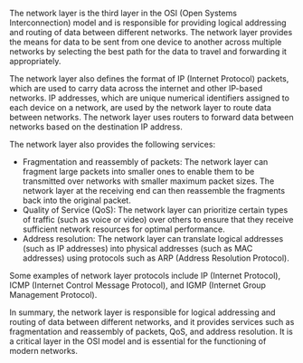 The network layer is the third layer in the OSI (Open Systems Interconnection) model and is responsible for providing logical addressing and routing of data between different networks. The network layer provides the means for data to be sent from one device to another across multiple networks by selecting the best path for the data to travel and forwarding it appropriately.

The network layer also defines the format of IP (Internet Protocol) packets, which are used to carry data across the internet and other IP-based networks. IP addresses, which are unique numerical identifiers assigned to each device on a network, are used by the network layer to route data between networks. The network layer uses routers to forward data between networks based on the destination IP address.

The network layer also provides the following services:

- Fragmentation and reassembly of packets: The network layer can fragment large packets into smaller ones to enable them to be transmitted over networks with smaller maximum packet sizes. The network layer at the receiving end can then reassemble the fragments back into the original packet.
- Quality of Service (QoS): The network layer can prioritize certain types of traffic (such as voice or video) over others to ensure that they receive sufficient network resources for optimal performance.  
- Address resolution: The network layer can translate logical addresses (such as IP addresses) into physical addresses (such as MAC addresses) using protocols such as ARP (Address Resolution Protocol).  

Some examples of network layer protocols include IP (Internet Protocol), ICMP (Internet Control Message Protocol), and IGMP (Internet Group Management Protocol).

In summary, the network layer is responsible for logical addressing and routing of data between different networks, and it provides services such as fragmentation and reassembly of packets, QoS, and address resolution. It is a critical layer in the OSI model and is essential for the functioning of modern networks.